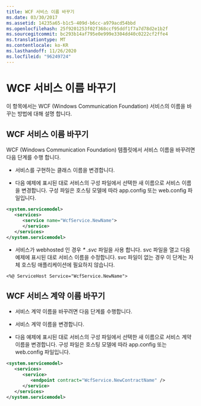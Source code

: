 ```yaml
---
title: WCF 서비스 이름 바꾸기
ms.date: 03/30/2017
ms.assetid: 14235a65-b1c5-409d-b6cc-a979acd54bbd
ms.openlocfilehash: 25f9201253f02f368ccf95ddf1f7a7d78d2e1b2f
ms.sourcegitcommit: bc293b14af795e0e999e3304dd40c0222cf2ffe4
ms.translationtype: MT
ms.contentlocale: ko-KR
ms.lasthandoff: 11/26/2020
ms.locfileid: "96249724"
---
```

# <a name="renaming-a-wcf-service"></a>WCF 서비스 이름 바꾸기

이 항목에서는 WCF (Windows Communication Foundation) 서비스의 이름을 바꾸는 방법에 대해 설명 합니다.  
  
## <a name="renaming-a-wcf-service"></a>WCF 서비스 이름 바꾸기  

 WCF (Windows Communication Foundation) 템플릿에서 서비스 이름을 바꾸려면 다음 단계를 수행 합니다.  
  
- 서비스를 구현하는 클래스 이름을 변경합니다.  
  
- 다음 예제에 표시된 대로 서비스의 구성 파일에서 선택한 새 이름으로 서비스 이름을 변경합니다. 구성 파일은 호스팅 모델에 따라 app.config 또는 web.config 파일입니다.  
  
```xml  
<system.servicemodel>  
   <services>  
      <service name="WcfService.NewName">  
      </service>  
   </services>  
</system.servicemodel>  
```  
  
- 서비스가 webhosted 인 경우 *\* .svc* 파일을 사용 합니다. svc 파일을 열고 다음 예제에 표시된 대로 서비스 이름을 수정합니다. svc 파일이 없는 경우 이 단계는 자체 호스팅 애플리케이션에 필요하지 않습니다.  
  
```aspx-csharp
<%@ ServiceHost Service="WcfService.NewName">  
```  
  
## <a name="renaming-a-wcf-service-contract"></a>WCF 서비스 계약 이름 바꾸기  
  
- 서비스 계약 이름을 바꾸려면 다음 단계를 수행합니다.  
  
- 서비스 계약 이름을 변경합니다.  
  
- 다음 예제에 표시된 대로 서비스의 구성 파일에서 선택한 새 이름으로 서비스 계약 이름을 변경합니다. 구성 파일은 호스팅 모델에 따라 app.config 또는 web.config 파일입니다.  
  
```xml  
<system.servicemodel>  
   <services>  
      <service>  
         <endpoint contract="WcfService.NewContractName" />  
      </service>  
   </services>  
</system.servicemodel>  
```
